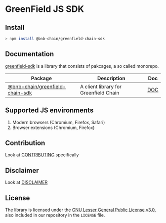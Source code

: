 # GreenField JS SDK

## Install

```bash
> npm install @bnb-chain/greenfield-chain-sdk
```

## Documentation

[greenfield-sdk](packages/greenfield-sdk/) is a library that consists of pakcages, a so called monorepo.

| Package | Description | Doc |
| --- | --- | --- |
| [@bnb-chain/greenfield-chain-sdk](packages/chain-sdk) | A client library for Greenfield Chain | [DOC](docs/CHAIN.md) |

## Supported JS environments

1. Modern browsers (Chromium, Firefox, Safari)
2. Browser extensions (Chromium, Firefox)

## Contribution

Look at [CONTRIBUTING](./CONTRIBUTING.md) specifically


## Disclaimer

Look at [DISCLAIMER](./DISCLAIMER.md)

## License

The library is licensed under the
[GNU Lesser General Public License v3.0](https://www.gnu.org/licenses/lgpl-3.0.en.html),
also included in our repository in the `LICENSE` file.
